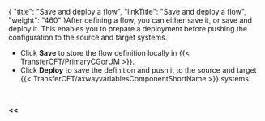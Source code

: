 {
    "title": "Save and deploy a flow",
    "linkTitle": "Save and deploy a flow",
    "weight": "460"
}After defining a flow, you can either save it, or save and deploy it. This enables you to prepare a deployment before pushing the configuration to the source and target systems.

- Click ****Save**** to store the flow definition locally in {{< TransferCFT/PrimaryCGorUM  >}}.
- Click ****Deploy**** to save the definition and push it to the source and target {{< TransferCFT/axwayvariablesComponentShortName  >}} systems.

 

****&lt;&lt;**** [](../../)
